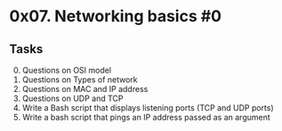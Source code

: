 # 0x07. Networking basics #0
## Tasks

0. Questions on OSI model
1. Questions on Types of network
2. Questions on MAC and IP address
3. Questions on UDP and TCP
4. Write a Bash script that displays listening ports (TCP and UDP ports)
5. Write a bash script that pings an IP address passed as an argument 
